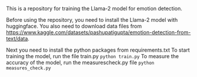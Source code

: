 This is a repository for training the Llama-2 model for emotion detection.

Before using the repository, you need to install the Llama-2 model with huggingface. 
You also need to download data files from https://www.kaggle.com/datasets/pashupatigupta/emotion-detection-from-text/data.

Next you need to install the python packages from requirements.txt
To start training the model, run the file train.py
```python train.py```
To measure the accuracy of the model, run the measurescheck.py file
```python measures_check.py```
